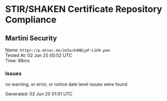# STIR/SHAKEN Certificate Repository Compliance

## Martini Security

Name: `https://p.mtsec.me/2e5a/G4NBjpP-L1O9.pem`\
Tested At: 02 Jun 25 00:52 UTC\
Time: 88ms

### Issues

no warning, or error, or notice date level issues were found

Generated: 02 Jun 25 01:01 UTC